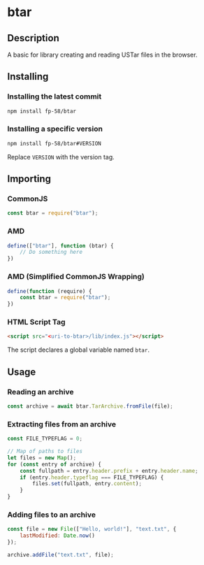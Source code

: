 # btar

## Description
A basic for library creating and reading USTar files in the browser.

## Installing

### Installing the latest commit
```sh
npm install fp-58/btar
```

### Installing a specific version
```sh
npm install fp-58/btar#VERSION
```
Replace `VERSION` with the version tag.

## Importing

### CommonJS
```js
const btar = require("btar");
```

### AMD
```js
define(["btar"], function (btar) {
    // Do something here
})
```

### AMD (Simplified CommonJS Wrapping)
```js
define(function (require) {
    const btar = require("btar");
})
```

### HTML Script Tag
```html
<script src="<uri-to-btar>/lib/index.js"></script>
```
The script declares a global variable named `btar`.

## Usage

### Reading an archive
```js
const archive = await btar.TarArchive.fromFile(file);
```

### Extracting files from an archive
```js
const FILE_TYPEFLAG = 0;

// Map of paths to files
let files = new Map();
for (const entry of archive) {
    const fullpath = entry.header.prefix + entry.header.name;
    if (entry.header.typeflag === FILE_TYPEFLAG) {
        files.set(fullpath, entry.content);
    }
}
```

### Adding files to an archive
```js
const file = new File(["Hello, world!"], "text.txt", {
    lastModified: Date.now()
});

archive.addFile("text.txt", file);
```
